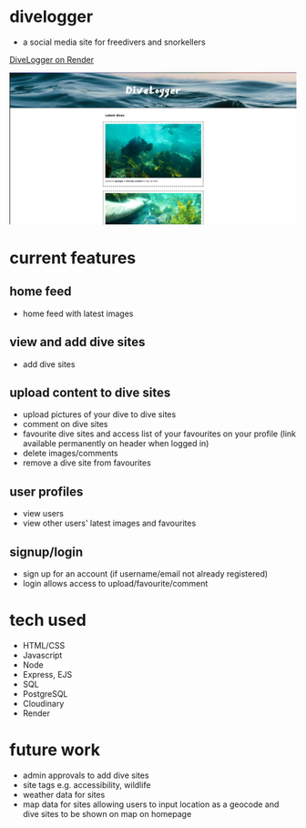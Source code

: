 # divelogger

- a social media site for freedivers and snorkellers 

[DiveLogger on Render](https://snorkspotter.onrender.com/) 

![divelogger screenshot](public/divelogger.png)

# current features

## home feed
- home feed with latest images

## view and add dive sites
- add dive sites 

## upload content to dive sites
- upload pictures of your dive to dive sites
- comment on dive sites
- favourite dive sites and access list of your favourites on your profile (link available permanently on header when logged in)
- delete images/comments
- remove a dive site from favourites

## user profiles
- view users
- view other users' latest images and favourites

## signup/login
- sign up for an account (if username/email not already registered)
- login allows access to upload/favourite/comment

# tech used

- HTML/CSS
- Javascript
- Node
- Express, EJS
- SQL
- PostgreSQL
- Cloudinary
- Render

# future work

- admin approvals to add dive sites
- site tags e.g. accessibility, wildlife
- weather data for sites
- map data for sites allowing users to input location as a geocode and dive sites to be shown on map on homepage

